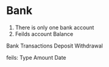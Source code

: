 # Bank 
1. There is only one bank account
2. Feilds
    account Balance
 
 Bank Transactions
    Deposit
    Withdrawal
    
  feils:
    Type
    Amount
    Date
    
